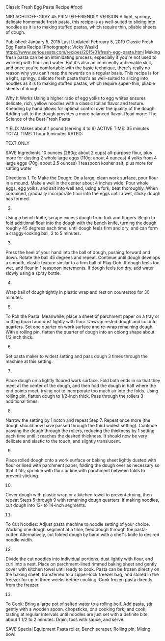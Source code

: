 Classic Fresh Egg Pasta Recipe
#food 

NIKI ACHITOFF-GRAY
45     PRINTER-FRIENDLY VERSION
A light, springy, delicate homemade fresh pasta, this recipe is as well-suited to slicing into noodles as it is to making stuffed pastas, which require thin, pliable sheets of dough.

Published: January 5, 2015 Last Updated: February 5, 2019
Classic Fresh Egg Pasta Recipe
[Photographs: Vicky Wasik]
https://www.seriouseats.com/recipes/2015/01/fresh-egg-pasta.html
Making fresh pasta can be an intimidating process, especially if you're not used to working with flour and water. But it's also an imminently achievable skill, and once you're comfortable with the basic technique, there's really no reason why you can't reap the rewards on a regular basis. This recipe is for a light, springy, delicate fresh pasta that's as well-suited to slicing into noodles as it is to making stuffed pastas, which require super-thin, pliable sheets of dough.

Why It Works
Using a higher ratio of egg yolks to egg whites ensures delicate, rich, yellow noodles with a classic Italian flavor and texture.
Kneading by hand allows for optimal control over the quality of the dough.
Adding salt to the dough provides a more balanced flavor.
Read more: The Science of the Best Fresh Pasta

YIELD:
Makes about 1 pound (serving 4 to 6)
ACTIVE TIME:
35 minutes
TOTAL TIME:
1 hour 5 minutes
RATED:
    
TEXT ONLY 
 
 
 SAVE
Ingredients
10 ounces (280g; about 2 cups) all-purpose flour, plus more for dusting
2 whole large eggs (110g; about 4 ounces)
4 yolks from 4 large eggs (70g; about 2.5 ounces)
1 teaspoon kosher salt, plus more for salting water

Directions
1.
To Make the Dough: On a large, clean work surface, pour flour in a mound. Make a well in the center about 4 inches wide. Pour whole eggs, egg yolks, and salt into well and, using a fork, beat thoroughly. When combined, gradually incorporate flour into the eggs until a wet, sticky dough has formed.


2.
Using a bench knife, scrape excess dough from fork and fingers. Begin to fold additional flour into the dough with the bench knife, turning the dough roughly 45 degrees each time, until dough feels firm and dry, and can form a craggy-looking ball, 2 to 5 minutes.


3.
Press the heel of your hand into the ball of dough, pushing forward and down. Rotate the ball 45 degrees and repeat. Continue until dough develops a smooth, elastic texture similar to a firm ball of Play-Doh. If dough feels too wet, add flour in 1 teaspoon increments. If dough feels too dry, add water slowly using a spray bottle.


4.
Wrap ball of dough tightly in plastic wrap and rest on countertop for 30 minutes.

5.
To Roll the Pasta: Meanwhile, place a sheet of parchment paper on a tray or cutting board and dust lightly with flour. Unwrap rested dough and cut into quarters. Set one quarter on work surface and re-wrap remaining dough. With a rolling pin, flatten the quarter of dough into an oblong shape about 1/2 inch thick.


6.
Set pasta maker to widest setting and pass dough 3 times through the machine at this setting.


7.
Place dough on a lightly floured work surface. Fold both ends in so that they meet at the center of the dough, and then fold the dough in half where the end points meet, trying not to incorporate too much air into the folds. Using rolling pin, flatten dough to 1/2-inch thick. Pass through the rollers 3 additional times.


8.
Narrow the setting by 1 notch and repeat Step 7. Repeat once more (the dough should now have passed through the third widest setting). Continue passing the dough through the rollers, reducing the thickness by 1 setting each time until it reaches the desired thickness. It should now be very delicate and elastic to the touch, and slightly translucent.


9.
Place rolled dough onto a work surface or baking sheet lightly dusted with flour or lined with parchment paper, folding the dough over as necessary so that it fits; sprinkle with flour or line with parchment between folds to prevent sticking.


10.
Cover dough with plastic wrap or a kitchen towel to prevent drying, then repeat Steps 5 through 9 with remaining dough quarters. If making noodles, cut dough into 12- to 14-inch segments.

11.
To Cut Noodles: Adjust pasta machine to noodle setting of your choice. Working one dough segment at a time, feed dough through the pasta-cutter. Alternatively, cut folded dough by hand with a chef's knife to desired noodle width.


12.
Divide the cut noodles into individual portions, dust lightly with flour, and curl into a nest. Place on parchment-lined rimmed baking sheet and gently cover with kitchen towel until ready to cook. Pasta can be frozen directly on the baking sheet, transferred to a zipper-lock freezer bag, and stored in the freezer for up to three weeks before cooking. Cook frozen pasta directly from the freezer.


13.
To Cook: Bring a large pot of salted water to a rolling boil. Add pasta, stir gently with a wooden spoon, chopsticks, or a cooking fork, and cook, tasting at regular intervals until noodles are just set with a definite bite, about 1 1/2 to 2 minutes. Drain, toss with sauce, and serve.


 SAVE
Special Equipment
Pasta roller, Bench scraper, Rolling pin, Mixing bowl